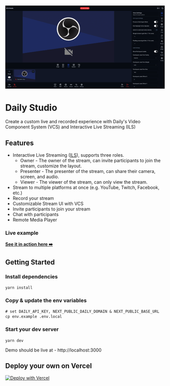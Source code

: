![Daily Studio](./public/vcs-studio.png)

# Daily Studio

Create a custom live and recorded experience with Daily's Video Component System (VCS) and Interactive Live Streaming (ILS)

## Features

- Interactive Live Streaming ([ILS](https://www.daily.co/products/interactive-live-streaming)), supports three roles.
  - Owner - The owner of the stream, can invite participants to join the stream, customize the layout.
  - Presenter - The presenter of the stream, can share their camera, screen, and audio.
  - Viewer - The viewer of the stream, can only view the stream.
- Stream to multiple platforms at once (e.g. YouTube, Twitch, Facebook, etc.)
- Record your stream
- Customizable Stream UI with VCS
- Invite participants to join your stream
- Chat with participants
- Remote Media Player

### Live example

**[See it in action here ➡️](https://daily-studio.vercel.app/)**

## Getting Started

### Install dependencies

```
yarn install
```

### Copy & update the env variables

```
# set DAILY_API_KEY, NEXT_PUBLIC_DAILY_DOMAIN & NEXT_PUBLIC_BASE_URL
cp env.example .env.local
```

### Start your dev server

```
yarn dev
```

Demo should be live at - http://localhost:3000

## Deploy your own on Vercel

[![Deploy with Vercel](https://vercel.com/button)](https://vercel.com/new/clone-flow?repository-url=https%3A%2F%2Fgithub.com%2Fdaily-solutions%daily-studio.git&env=NEXT_PUBLIC_DAILY_DOMAIN%2CNEXT_PUBLIC_BASE_URL%2CDAILY_API_KEY)
